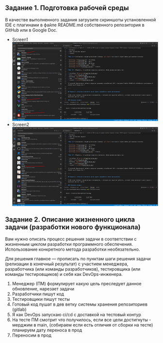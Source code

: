 ## Задание 1. Подготовка рабочей среды

В качестве выполненного задания загрузите скриншоты установленной IDE с плагинами в файле README.md собственного репозитория в GitHub или в Google Doc.

- Screen1 ![Screenshot_1](Screenshot_1.png)
- Screen2 ![Screenshot_2](Screenshot_2.png)

## Задание 2. Описание жизненного цикла задачи (разработки нового функционала)

Вам нужно описать процесс решения задачи в соответствии с жизненным циклом разработки программного обеспечения. Использование конкретного метода разработки необязательно.

Для решения главное — прописать по пунктам шаги решения задачи (релизации в конечный результат) с участием менеджера, разработчика (или команды разработчиков), тестировщика (или команды тестировщиков) и себя как DevOps-инженера.

1. Менеджер (ПМ) формулирует какую цель преследует данное обновление, нарезает задачи
2. Разработчики пишут код
3. Тестировщики пишут тесты
4. Готовый код пушат в дев ветку системы хранения репозиториев (gitlab)
5. Я как DevOps запускаю ci/cd с доставкой на тестовый контур
6. На тесте ПМ смотрит что получилось, если все цели достигнуты - мерджим в main, (собираем если есть отличия от сборки на тесте) планируем дату переноса в прод
7. Переносим в прод
